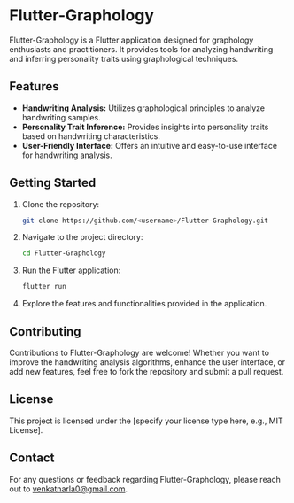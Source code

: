 # Flutter-Graphology

Flutter-Graphology is a Flutter application designed for graphology enthusiasts and practitioners. It provides tools for analyzing handwriting and inferring personality traits using graphological techniques.

## Features

- **Handwriting Analysis:** Utilizes graphological principles to analyze handwriting samples.
- **Personality Trait Inference:** Provides insights into personality traits based on handwriting characteristics.
- **User-Friendly Interface:** Offers an intuitive and easy-to-use interface for handwriting analysis.

## Getting Started

1. Clone the repository:
   ```bash
   git clone https://github.com/<username>/Flutter-Graphology.git
   ```

2. Navigate to the project directory:
   ```bash
   cd Flutter-Graphology
   ```

3. Run the Flutter application:
   ```bash
   flutter run
   ```

4. Explore the features and functionalities provided in the application.

## Contributing

Contributions to Flutter-Graphology are welcome! Whether you want to improve the handwriting analysis algorithms, enhance the user interface, or add new features, feel free to fork the repository and submit a pull request.

## License

This project is licensed under the [specify your license type here, e.g., MIT License].

## Contact

For any questions or feedback regarding Flutter-Graphology, please reach out to venkatnarla0@gmail.com.
